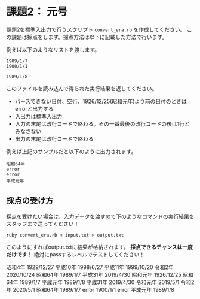# 課題2： 元号

課題2を標準入出力で行うスクリプト `convert_era.rb` を作成してください。
この課題は採点をします。採点方法は以下に記載した方法で行います。

例えば以下のようなリストを渡します。
```
1989/1/7
1900/1/1

1989/1/8
```

このファイルを読み込んで得られた実行結果を返してください。
- パースできない日付、空行、1926/12/25(昭和元年)より前の日付のときはerrorと出力する
- 入出力は標準入出力
- 入力の末尾は改行コードで終わる。その一番最後の改行コードの後は1行とみなさない
- 出力の末尾は改行コードで終わる

例えば上記のサンプルだと以下のように出力されます。

```
昭和64年
error
error
平成元年
```

## 採点の受け方

採点を受けたい場合は、入力データを渡すので下のようなコマンドの実行結果をスタッフまで送ってください！

```
ruby convert_era.rb < input.txt > output.txt
```

このようにすればoutput.txtに結果が格納されます。
**採点できるチャンスは一度だけです！** 絶対にpassするレベルでテストしてください！


昭和4年 1929/12/27
平成10年 1998/6/27
平成11年 1999/10/20
令和2年 2020/10/24
昭和64年 1989/1/7
平成31年 2019/4/30
昭和元年 1926/12/25
昭和64年 1989/1/7
平成元年 1989/1/8
平成31年 2019/4/30
令和元年 2019/5/1
令和2年 2020/5/1
昭和64年 1989/1/7
error 1900/1/1
error 
平成元年 1989/1/8

